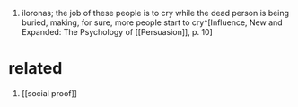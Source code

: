 1. iloronas; the job of these people is to cry while the dead person is being buried, making, for sure, more people start to cry^[Influence, New and Expanded: The Psychology of [[Persuasion]], p. 10]

# related
1. [[social proof]]